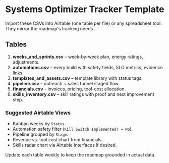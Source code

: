# Systems Optimizer Tracker Template

Import these CSVs into Airtable (one table per file) or any spreadsheet tool. They mirror the roadmap's tracking needs.

## Tables

1. **weeks_and_sprints.csv** – week-by-week plan, energy ratings, adjustments.
2. **automations.csv** – every build with safety fields, SLO metrics, evidence links.
3. **templates_and_assets.csv** – template library with status tags.
4. **pipeline.csv** – outreach + sales funnel staged flow.
5. **financials.csv** – invoices, pricing, tool-cost allocation.
6. **skills_inventory.csv** – skill ratings with proof and next improvement step.

### Suggested Airtable Views
- Kanban weeks by `Status`.
- Automation safety filter (`Kill Switch Implemented? = No`).
- Pipeline grouped by `Stage`.
- Revenue vs. tool cost chart from financials.
- Skills radar chart via Airtable Interfaces if desired.

Update each table weekly to keep the roadmap grounded in actual data.
